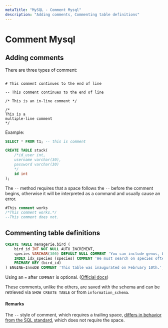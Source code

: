 ```yaml
---
metaTitle: "MySQL - Comment Mysql"
description: "Adding comments, Commenting table definitions"
---
```


# Comment Mysql



## Adding comments


There are three types of comment:

```

# This comment continues to the end of line

-- This comment continues to the end of line

/* This is an in-line comment */ 

/*
This is a
multiple-line comment
*/

```

Example:

```sql
SELECT * FROM t1; -- this is comment

CREATE TABLE stack(
    /*id_user int,
    username varchar(30),
    password varchar(30)
    */
    id int
);

```

The `--` method requires that a space follows the `--` before the comment begins, otherwise it will be interpreted as a command and usually cause an error.

```sql
#This comment works
/*This comment works.*/
--This comment does not.

```



## Commenting table definitions


```sql
CREATE TABLE menagerie.bird (
    bird_id INT NOT NULL AUTO_INCREMENT,
    species VARCHAR(300) DEFAULT NULL COMMENT 'You can include genus, but never subspecies.',
    INDEX idx_species (species) COMMENT 'We must search on species often.',
    PRIMARY KEY (bird_id)
) ENGINE=InnoDB COMMENT 'This table was inaugurated on February 10th.';

```

Using an `=` after `COMMENT` is optional. ([Official docs](http://dev.mysql.com/doc/refman/5.7/en/create-table.html))

These comments, unlike the others, are saved with the schema and can be retrieved via `SHOW CREATE TABLE` or from `information_schema`.



#### Remarks


The `--` style of comment, which requires a trailing space, [differs in behavior from the SQL standard](https://dev.mysql.com/doc/mysql-reslimits-excerpt/5.5/en/ansi-diff-comments.html), which does not require the space.

